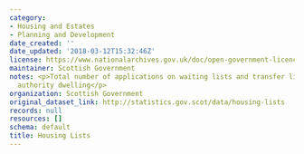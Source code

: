 ```yaml
---
category:
- Housing and Estates
- Planning and Development
date_created: ''
date_updated: '2018-03-12T15:32:46Z'
license: https://www.nationalarchives.gov.uk/doc/open-government-licence/version/3/
maintainer: Scottish Government
notes: <p>Total number of applications on waiting lists and transfer lists for a local
  authority dwelling</p>
organization: Scottish Government
original_dataset_link: http://statistics.gov.scot/data/housing-lists
records: null
resources: []
schema: default
title: Housing Lists
---
```

